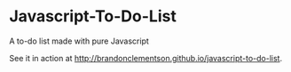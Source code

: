# Javascript-To-Do-List
A to-do list made with pure Javascript

See it in action at http://brandonclementson.github.io/javascript-to-do-list.
